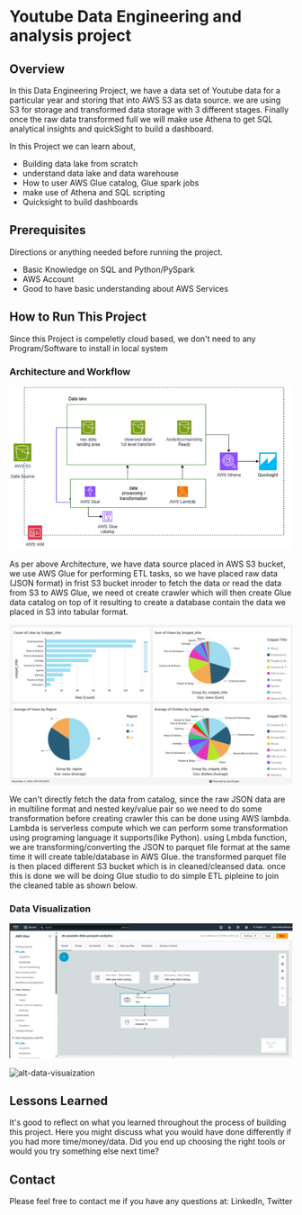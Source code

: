 # Youtube Data Engineering and analysis project

## Overview

In this Data Engineering Project, we have a data set of Youtube data for a particular year and storing that into AWS S3 as data source. we are using S3 for storage and transformed data storage with 3 different stages. Finally once the raw data transformed full we will make use Athena to get SQL analytical insights and quickSight to build a dashboard.  

In this Project we can learn about,

- Building data lake from scratch
- understand data lake and data warehouse
- How to user AWS Glue catalog, Glue spark jobs
- make use of Athena and SQL scripting
- Quicksight to build dashboards

## Prerequisites

Directions or anything needed before running the project.

- Basic Knowledge on SQL and Python/PySpark
- AWS Account
- Good to have basic understanding about AWS Services

## How to Run This Project

Since this Project is compeletly cloud based, we don't need to any Program/Software to install in local system


### Architecture and Workflow

![Example architecture image](images/architecture.png)

As per above Architecture, we have data source placed in AWS S3 bucket, we use AWS Glue for performing ETL tasks, so we have placed raw data (JSON format) in frist S3 bucket inroder to fetch the data or read the data from S3 to AWS Glue, we need ot create crawler which will then create Glue data catalog on top of it resulting to create a database contain the data we placed in S3 into tabular format.

![alt-pipeline-image](images/dashboard.png)

We can't directly fetch the data from catalog, since the raw JSON data are in multiline format and nested key/value pair so we need to do some transformation before creating crawler this can be done using AWS lambda. Lambda is serverless compute which we can perform some transformation using programing language it supports(like Python). using Lmbda function, we are transforming/converting the JSON to parquet file format at the same time it will create table/database in AWS Glue. the transformed parquet file is then placed different S3 bucket which is in cleaned/cleansed data. once this is done we will be doing Glue studio to do simple ETL pipleine to join the cleaned table as shown below.

### Data Visualization

![alt-data-visuaization](images/etl_pipeline.png)

![alt-data-visuaization](images/snip2.png)

## Lessons Learned

It's good to reflect on what you learned throughout the process of building this project. Here you might discuss what you would have done differently if you had more time/money/data. Did you end up choosing the right tools or would you try something else next time?

## Contact

Please feel free to contact me if you have any questions at: LinkedIn, Twitter
